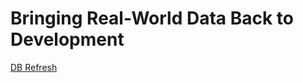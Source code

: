 # Bringing Real-World Data Back to Development

<a href="https://ignidus.github.io/DBRefresh.pdf" type="application/pdf" target="_blank">DB Refresh</a>
